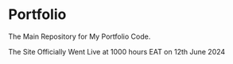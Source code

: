 # Portfolio
The Main Repository for My Portfolio Code.

The Site Officially Went Live at 1000 hours EAT on 12th June 2024

